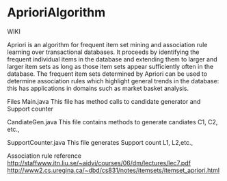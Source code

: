 # AprioriAlgorithm

WIKI

Apriori is an algorithm for frequent item set mining and association rule learning over transactional databases. It proceeds by
identifying the frequent individual items in the database and extending them to larger and larger item sets as long as those item sets
appear sufficiently often in the database. The frequent item sets determined by Apriori can be used to determine association rules which
highlight general trends in the database: this has applications in domains such as market basket analysis.

Files
Main.java
This file has method calls to candidate generator and Support counter

CandiateGen.java
This file contains methods to generate candiates C1, C2, etc.,

SupportCounter.java
This file generates Support count L1, L2,etc., 

Association rule reference
http://staffwww.itn.liu.se/~aidvi/courses/06/dm/lectures/lec7.pdf
http://www2.cs.uregina.ca/~dbd/cs831/notes/itemsets/itemset_apriori.html
